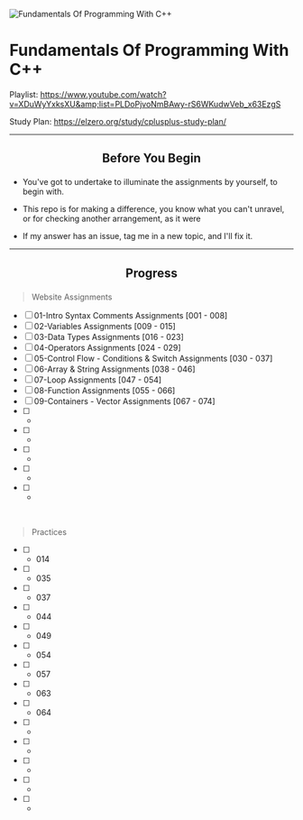 ![Fundamentals Of Programming With C++](https://elzero.org/fundamentals.png)

# Fundamentals Of Programming With C++

Playlist: https://www.youtube.com/watch?v=XDuWyYxksXU&amp;list=PLDoPjvoNmBAwy-rS6WKudwVeb_x63EzgS

Study Plan: https://elzero.org/study/cplusplus-study-plan/

---

## <p align="center" >Before You Begin</p>

- You've got to undertake to illuminate the assignments by yourself, to begin with.
- This repo is for making a difference, you know what you can't unravel, or for checking another arrangement, as it were

- If my answer has an issue, tag me in a new topic, and I'll fix it.

---

## <p align="center">Progress</p>


> Website Assignments


* [ ] 01-Intro Syntax Comments Assignments              [001 - 008]
* [ ] 02-Variables Assignments                          [009 - 015]
* [ ] 03-Data Types Assignments                         [016 - 023]
* [ ] 04-Operators Assignments                          [024 - 029]
* [ ] 05-Control Flow - Conditions & Switch Assignments [030 - 037]
* [ ] 06-Array & String Assignments                     [038 - 046]
* [ ] 07-Loop Assignments                               [047 - 054]
* [ ] 08-Function Assignments                           [055 - 066]
* [ ] 09-Containers - Vector Assignments                [067 - 074]
* [ ] -
* [ ] -
* [ ] -
* [ ] -
* [ ] -

<br />

> Practices

* [ ] - 014 
* [ ] - 035
* [ ] - 037
* [ ] - 044
* [ ] - 049
* [ ] - 054
* [ ] - 057
* [ ] - 063
* [ ] - 064
* [ ] -
* [ ] -
* [ ] -
* [ ] -
* [ ] -
